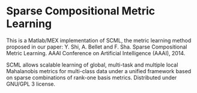 # Sparse Compositional Metric Learning

This is a Matlab/MEX implementation of SCML, the metric learning method proposed in our paper:
Y. Shi, A. Bellet and F. Sha.
Sparse Compositional Metric Learning.
AAAI Conference on Artificial Intelligence (AAAI), 2014.

SCML allows scalable learning of global, multi-task and multiple local Mahalanobis metrics for multi-class data under a unified framework based on sparse combinations of rank-one basis metrics. Distributed under GNU/GPL 3 license.
